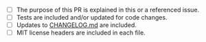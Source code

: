 <!--
Thank you for contributing to go-amqp.

Please verify the following before submitting your PR, thank you!
-->

- [ ] The purpose of this PR is explained in this or a referenced issue.
- [ ] Tests are included and/or updated for code changes.
- [ ] Updates to [CHANGELOG.md][] are included.
- [ ] MIT license headers are included in each file.

[CHANGELOG.md]: https://github.com/Azure/go-amqp/blob/main/CHANGELOG.md
